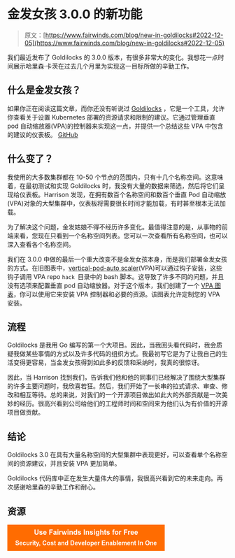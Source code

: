 # 金发女孩 3.0.0 的新功能

> 原文：[https://www.fairwinds.com/blog/new-in-goldilocks#2022-12-05](https://www.fairwinds.com/blog/new-in-goldilocks#2022-12-05)

 我们最近发布了 Goldilocks 的 3.0.0 版本，有很多非常大的变化。我想花一点时间展示哈里森·卡茨在过去几个月里为实现这一目标所做的辛勤工作。

## 什么是金发女孩？

如果你正在阅读这篇文章，而你还没有听说过 [Goldilocks](https://www.fairwinds.com/blog/introducing-goldilocks-a-tool-for-recommending-resource-requests) ，它是一个工具，允许你查看关于设置 Kubernetes 部署的资源请求和限制的建议。它通过管理垂直 pod 自动缩放器(VPA)的控制器来实现这一点，并提供一个总结这些 VPA 中包含的建议的仪表板。 [GitHub](https://github.com/FairwindsOps/goldilocks)

## **什么变了？**

我使用的大多数集群都在 10-50 个节点的范围内，只有十几个名称空间。这意味着，在最初测试和实现 Goldilocks 时，我没有大量的数据来筛选，然后将它们呈现给仪表板。Harrison 发现，在拥有数百个名称空间和数百个垂直 Pod 自动缩放(VPA)对象的大型集群中，仪表板将需要很长时间才能加载，有时甚至根本无法加载。

为了解决这个问题，金发姑娘不得不经历许多变化。最值得注意的是，从事物的前端来看，您现在只看到一个名称空间列表。您可以一次查看所有名称空间，也可以深入查看各个名称空间。

我们在 3.0.0 中做的最后一个重大改变不是金发女孩本身，而是我们部署金发女孩的方式。在旧图表中，[vertical-pod-auto scaler](https://github.com/kubernetes/autoscaler/tree/master/vertical-pod-autoscaler)(VPA)可以通过钩子安装，这些钩子调用 VPA repo `hack `目录中的 bash 脚本。这导致了许多不同的问题，并且没有选项来配置垂直 pod 自动缩放器。对于这个版本，我们创建了一个 [VPA 图表](https://github.com/FairwindsOps/charts/tree/master/stable/vpa)，你可以使用它来安装 VPA 控制器和必要的资源。该图表允许定制您的 VPA 安装。

## **流程**

Goldilocks 是我用 Go 编写的第一个大项目。因此，当我回头看代码时，我会质疑我做某些事情的方式以及许多代码的组织方式。我最初写它是为了让我自己的生活变得更容易，当金发女孩得到如此多的反馈和采纳时，我真的很惊讶。

因此，当 Harrison 找到我们，告诉我们他和他的同事们已经解决了围绕大型集群的许多主要问题时，我欣喜若狂。然后，我们开始了一长串的拉式请求、审查、修改和相互等待。总的来说，对我们的一个开源项目做出如此大的外部贡献是一次美妙的经历。很高兴看到公司给他们的工程师时间和空间来为他们认为有价值的开源项目做贡献。

## **结论**

Goldilocks 3.0 在具有大量名称空间的大型集群中表现更好，可以查看单个名称空间的资源建议，并且安装 VPA 更加简单。

Goldilocks 代码库中正在发生大量伟大的事情，我很高兴看到它的未来走向。再次感谢哈里森的辛勤工作和耐心。

## **资源**

[![Use Fairwinds Insights for Free Security, Cost and Developer Enablement In One](img/7c86296320eb01b215d8e2755e9c5b9d.png)](https://cta-redirect.hubspot.com/cta/redirect/2184645/34aa4987-a1f9-438a-a145-d7d82d5c479a)